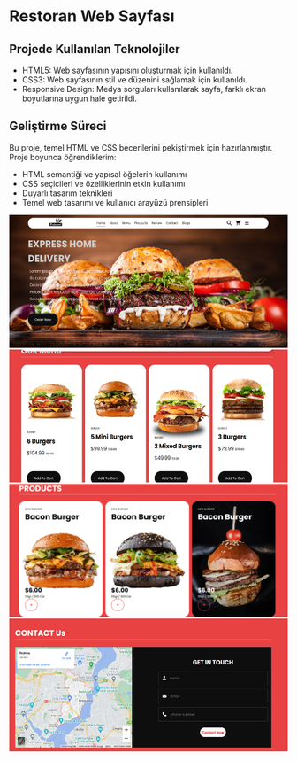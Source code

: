 # Restoran Web Sayfası

## Projede Kullanılan Teknolojiler
* HTML5: Web sayfasının yapısını oluşturmak için kullanıldı.
* CSS3: Web sayfasının stil ve düzenini sağlamak için kullanıldı.
* Responsive Design: Medya sorguları kullanılarak sayfa, farklı ekran boyutlarına uygun hale getirildi.

## Geliştirme Süreci
Bu proje, temel HTML ve CSS becerilerini pekiştirmek için hazırlanmıştır. Proje boyunca öğrendiklerim:

* HTML semantiği ve yapısal öğelerin kullanımı
* CSS seçicileri ve özelliklerinin etkin kullanımı
* Duyarlı tasarım teknikleri
* Temel web tasarımı ve kullanıcı arayüzü prensipleri

<img src="https://github.com/ercanMZR/HTML-CSS_RESTAURANTWEBPAGE/blob/main/Ekran%20g%C3%B6r%C3%BCnt%C3%BCs%C3%BC%202024-08-14%20194115.png" alt="alt text" width="520" height="240">
<img src="https://github.com/ercanMZR/HTML-CSS_RESTAURANTWEBPAGE/blob/main/Ekran%20g%C3%B6r%C3%BCnt%C3%BCs%C3%BC%202024-08-14%20194206.png" alt="alt text" width="520" height="240">
<img src="https://github.com/ercanMZR/HTML-CSS_RESTAURANTWEBPAGE/blob/main/Ekran%20g%C3%B6r%C3%BCnt%C3%BCs%C3%BC%202024-08-14%20194215.png" alt="alt text" width="520" height="240">
<img src="https://github.com/ercanMZR/HTML-CSS_RESTAURANTWEBPAGE/blob/main/Ekran%20g%C3%B6r%C3%BCnt%C3%BCs%C3%BC%202024-08-14%20194222.png" alt="alt text" width="520" height="240">
